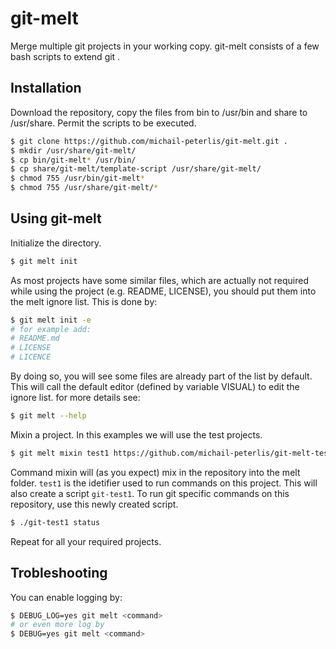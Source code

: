 # git-melt
Merge multiple git projects in your working copy.
git-melt consists of a few bash scripts to extend git .

## Installation
Download the repository, copy the files from bin to /usr/bin and share to /usr/share. Permit the scripts to be executed.
```sh
$ git clone https://github.com/michail-peterlis/git-melt.git .
$ mkdir /usr/share/git-melt/
$ cp bin/git-melt* /usr/bin/
$ cp share/git-melt/template-script /usr/share/git-melt/
$ chmod 755 /usr/bin/git-melt*
$ chmod 755 /usr/share/git-melt/*
```

## Using git-melt
Initialize the directory.
```sh
$ git melt init
```
As most projects have some similar files, which are actually not required while using the project (e.g. README, LICENSE), you should put them into the melt ignore list. This is done by:
```sh
$ git melt init -e
# for example add:
# README.md
# LICENSE
# LICENCE
```
By doing so, you will see some files are already part of the list by default.
This will call the default editor (defined by variable VISUAL) to edit the ignore list. for more details see:
```sh
$ git melt --help
```
Mixin a project. In this examples we will use the test projects.
```sh
$ git melt mixin test1 https://github.com/michail-peterlis/git-melt-test_1.git
```
Command mixin will (as you expect) mix in the repository into the melt folder. `test1` is the idetifier used to run commands on this project. This will also create a script `git-test1`. To run git specific commands on this repository, use this newly created script.
```sh
$ ./git-test1 status
```
Repeat for all your required projects.

## Trobleshooting
You can enable logging by:
```sh
$ DEBUG_LOG=yes git melt <command>
# or even more log by
$ DEBUG=yes git melt <command>
```
